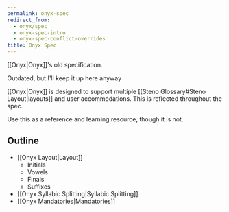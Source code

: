 ```yaml
---
permalink: onyx-spec
redirect_from:
  - onyx/spec
  - onyx-spec-intro
  - onyx-spec-conflict-overrides
title: Onyx Spec
---
```


[[Onyx|Onyx]]'s old specification.

Outdated, but I'll keep it up here anyway

[[Onyx|Onyx]] is designed to support multiple [[Steno Glossary#Steno Layout|layouts]] and user accommodations. This is reflected throughout the spec.

Use this as a reference and learning resource, though it is not.

## Outline

- [[Onyx Layout|Layout]]
  - Initials
  - Vowels
  - Finals
  - Suffixes
- [[Onyx Syllabic Splitting|Syllabic Splitting]]
- [[Onyx Mandatories|Mandatories]]
